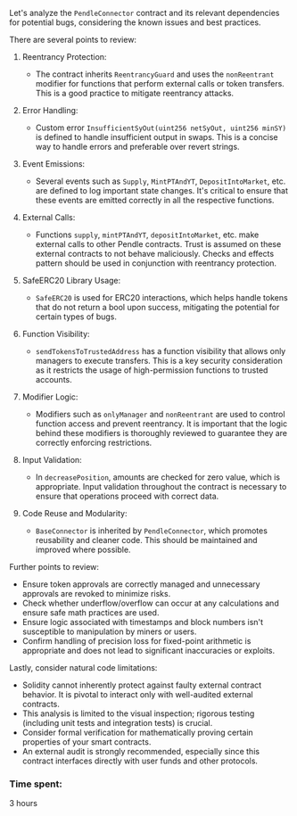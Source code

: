 Let's analyze the `PendleConnector` contract and its relevant dependencies for potential bugs, considering the known issues and best practices.

There are several points to review:

1. Reentrancy Protection:
   - The contract inherits `ReentrancyGuard` and uses the `nonReentrant` modifier for functions that perform external calls or token transfers. This is a good practice to mitigate reentrancy attacks.

2. Error Handling:
   - Custom error `InsufficientSyOut(uint256 netSyOut, uint256 minSY)` is defined to handle insufficient output in swaps. This is a concise way to handle errors and preferable over revert strings.

3. Event Emissions:
   - Several events such as `Supply`, `MintPTAndYT`, `DepositIntoMarket`, etc. are defined to log important state changes. It's critical to ensure that these events are emitted correctly in all the respective functions.

4. External Calls:
   - Functions `supply`, `mintPTAndYT`, `depositIntoMarket`, etc. make external calls to other Pendle contracts. Trust is assumed on these external contracts to not behave maliciously. Checks and effects pattern should be used in conjunction with reentrancy protection.

5. SafeERC20 Library Usage:
   - `SafeERC20` is used for ERC20 interactions, which helps handle tokens that do not return a bool upon success, mitigating the potential for certain types of bugs.

6. Function Visibility:
   - `sendTokensToTrustedAddress` has a function visibility that allows only managers to execute transfers. This is a key security consideration as it restricts the usage of high-permission functions to trusted accounts.

7. Modifier Logic:
   - Modifiers such as `onlyManager` and `nonReentrant` are used to control function access and prevent reentrancy. It is important that the logic behind these modifiers is thoroughly reviewed to guarantee they are correctly enforcing restrictions.

8. Input Validation:
   - In `decreasePosition`, amounts are checked for zero value, which is appropriate. Input validation throughout the contract is necessary to ensure that operations proceed with correct data.

9. Code Reuse and Modularity:
   - `BaseConnector` is inherited by `PendleConnector`, which promotes reusability and cleaner code. This should be maintained and improved where possible.

Further points to review:
   - Ensure token approvals are correctly managed and unnecessary approvals are revoked to minimize risks.
   - Check whether underflow/overflow can occur at any calculations and ensure safe math practices are used.
   - Ensure logic associated with timestamps and block numbers isn't susceptible to manipulation by miners or users.
   - Confirm handling of precision loss for fixed-point arithmetic is appropriate and does not lead to significant inaccuracies or exploits.

Lastly, consider natural code limitations:
   - Solidity cannot inherently protect against faulty external contract behavior. It is pivotal to interact only with well-audited external contracts.
   - This analysis is limited to the visual inspection; rigorous testing (including unit tests and integration tests) is crucial.
   - Consider formal verification for mathematically proving certain properties of your smart contracts.
   - An external audit is strongly recommended, especially since this contract interfaces directly with user funds and other protocols.


### Time spent:
3 hours